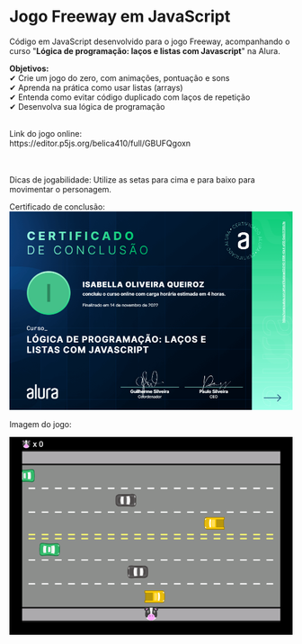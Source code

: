 # Jogo Freeway em JavaScript

Código em JavaScript desenvolvido para o jogo Freeway, acompanhando o curso "**Lógica de programação: laços e listas com Javascript**" na Alura.

**Objetivos:** <br>
  ✔ Crie um jogo do zero, com animações, pontuação e sons <br>
  ✔ Aprenda na prática como usar listas (arrays) <br>
  ✔ Entenda como evitar código duplicado com laços de repetição <br>
  ✔ Desenvolva sua lógica de programação <br>
  
<br>
Link do jogo online: <br>
https://editor.p5js.org/belica410/full/GBUFQgoxn

<br> <br>
Dicas de jogabilidade:
Utilize as setas para cima e para baixo para movimentar o personagem.

Certificado de conclusão:
![alt text](https://github.com/IsabellaOQ/freeway_js/blob/master/certificado.png)

Imagem do jogo:

![alt text](https://github.com/IsabellaOQ/freeway_js/blob/master/freeway_jogo.png)
